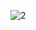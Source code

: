 ![2](https://github.com/cyber-robot1/Mastering-4-critical-SKILLS-using-CPP-17-course/assets/76911827/7a74dd59-4ab1-4f46-956e-f0917cb19004)
